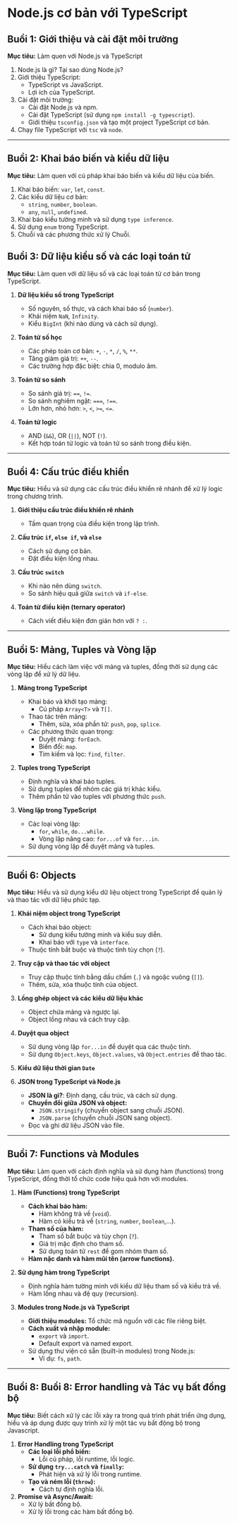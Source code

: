 # Node.js cơ bản với TypeScript

## Buổi 1: Giới thiệu và cài đặt môi trường

**Mục tiêu:** Làm quen với Node.js và TypeScript


  1. Node.js là gì? Tại sao dùng Node.js?
  2. Giới thiệu TypeScript:
     - TypeScript vs JavaScript.
     - Lợi ích của TypeScript.
  3. Cài đặt môi trường:
     - Cài đặt Node.js và npm.
     - Cài đặt TypeScript (sử dụng `npm install -g typescript`).
     - Giới thiệu `tsconfig.json` và tạo một project TypeScript cơ bản.
  4. Chạy file TypeScript với `tsc` và `node`.


---


## Buổi 2: Khai báo biến và kiểu dữ liệu

**Mục tiêu:** Làm quen với cú pháp khai báo biến và kiểu dữ liệu của biến.

  1. Khai báo biến: `var`, `let`, `const`.
  2. Các kiểu dữ liệu cơ bản:
     - `string`, `number`, `boolean`.
     - `any`, `null`, `undefined`.
  3. Khai báo kiểu tường minh và sử dụng `type inference`.
  4. Sử dụng `enum` trong TypeScript.
  5. Chuỗi và các phương thức xử lý Chuỗi.



## Buổi 3: Dữ liệu kiểu số và các loại toán tử

**Mục tiêu:** Làm quen với dữ liệu số và các loại toán tử cơ bản trong TypeScript.

1. **Dữ liệu kiểu số trong TypeScript**  
   - Số nguyên, số thực, và cách khai báo số (`number`).  
   - Khái niệm `NaN`, `Infinity`.  
   - Kiểu `BigInt` (khi nào dùng và cách sử dụng).  

2. **Toán tử số học**  
   - Các phép toán cơ bản: `+`, `-`, `*`, `/`, `%`, `**`.  
   - Tăng giảm giá trị: `++`, `--`.  
   - Các trường hợp đặc biệt: chia 0, modulo âm.  

3. **Toán tử so sánh**  
   - So sánh giá trị: `==`, `!=`.  
   - So sánh nghiêm ngặt: `===`, `!==`.  
   - Lớn hơn, nhỏ hơn: `>`, `<`, `>=`, `<=`.  

4. **Toán tử logic**  
   - AND (`&&`), OR (`||`), NOT (`!`).  
   - Kết hợp toán tử logic và toán tử so sánh trong điều kiện.  

---

## Buổi 4: Cấu trúc điều khiển

**Mục tiêu:** Hiểu và sử dụng các cấu trúc điều khiển rẽ nhánh để xử lý logic trong chương trình.  

1. **Giới thiệu cấu trúc điều khiển rẽ nhánh**  
   - Tầm quan trọng của điều kiện trong lập trình.  

2. **Cấu trúc `if`, `else if`, và `else`**  
   - Cách sử dụng cơ bản.  
   - Đặt điều kiện lồng nhau.  

3. **Cấu trúc `switch`**  
   - Khi nào nên dùng `switch`.  
   - So sánh hiệu quả giữa `switch` và `if-else`.  

4. **Toán tử điều kiện (ternary operator)**  
   - Cách viết điều kiện đơn giản hơn với `? :`.  

---

## Buổi 5: Mảng, Tuples và Vòng lặp

**Mục tiêu:** Hiểu cách làm việc với mảng và tuples, đồng thời sử dụng các vòng lặp để xử lý dữ liệu.


1. **Mảng trong TypeScript**  
   - Khai báo và khởi tạo mảng:  
     - Cú pháp `Array<T>` và `T[]`.  
   - Thao tác trên mảng:  
     - Thêm, sửa, xóa phần tử: `push`, `pop`, `splice`.  
   - Các phương thức quan trọng:  
     - Duyệt mảng: `forEach`.  
     - Biến đổi: `map`.  
     - Tìm kiếm và lọc: `find`, `filter`.  

2. **Tuples trong TypeScript**  
   - Định nghĩa và khai báo tuples.  
   - Sử dụng tuples để nhóm các giá trị khác kiểu.  
   - Thêm phần tử vào tuples với phương thức `push`.  

3. **Vòng lặp trong TypeScript**  
   - Các loại vòng lặp:  
     - `for`, `while`, `do...while`.  
     - Vòng lặp nâng cao: `for...of` và `for...in`.  
   - Sử dụng vòng lặp để duyệt mảng và tuples. 

---

## Buổi 6: Objects

**Mục tiêu:** Hiểu và sử dụng kiểu dữ liệu object trong TypeScript để quản lý và thao tác với dữ liệu phức tạp.  


1. **Khái niệm object trong TypeScript**  
   - Cách khai báo object:  
     - Sử dụng kiểu tường minh và kiểu suy diễn.  
     - Khai báo với `type` và `interface`.  
   - Thuộc tính bắt buộc và thuộc tính tùy chọn (`?`).  

2. **Truy cập và thao tác với object**  
   - Truy cập thuộc tính bằng dấu chấm (`.`) và ngoặc vuông (`[]`).  
   - Thêm, sửa, xóa thuộc tính của object.  

3. **Lồng ghép object và các kiểu dữ liệu khác**  
   - Object chứa mảng và ngược lại.  
   - Object lồng nhau và cách truy cập.  

4. **Duyệt qua object**  
   - Sử dụng vòng lặp `for...in` để duyệt qua các thuộc tính.  
   - Sử dụng `Object.keys`, `Object.values`, và `Object.entries` để thao tác.  

5. **Kiểu dữ liệu thời gian `Date`** 

6. **JSON trong TypeScript và Node.js**  
   - **JSON là gì?**: Định dạng, cấu trúc, và cách sử dụng.  
   - **Chuyển đổi giữa JSON và object:**  
     - `JSON.stringify` (chuyển object sang chuỗi JSON).  
     - `JSON.parse` (chuyển chuỗi JSON sang object).  
   - Đọc và ghi dữ liệu JSON vào file.  

---
## Buổi 7: Functions và Modules

**Mục tiêu:** Làm quen với cách định nghĩa và sử dụng hàm (functions) trong TypeScript, đồng thời tổ chức code hiệu quả hơn với modules.  


1. **Hàm (Functions) trong TypeScript**  
   - **Cách khai báo hàm:**  
     - Hàm không trả về (`void`).  
     - Hàm có kiểu trả về (`string`, `number`, `boolean`,...).  
   - **Tham số của hàm:**  
     - Tham số bắt buộc và tùy chọn (`?`).  
     - Giá trị mặc định cho tham số.  
     - Sử dụng toán tử `rest` để gom nhóm tham số.  
   - **Hàm nặc danh và hàm mũi tên (arrow functions).**  

2. **Sử dụng hàm trong TypeScript**  
   - Định nghĩa hàm tường minh với kiểu dữ liệu tham số và kiểu trả về.  
   - Hàm lồng nhau và đệ quy (recursion).  

3. **Modules trong Node.js và TypeScript**  
   - **Giới thiệu modules:** Tổ chức mã nguồn với các file riêng biệt.  
   - **Cách xuất và nhập module:**  
     - `export` và `import`.  
     - Default export và named export.  
   - Sử dụng thư viện có sẵn (built-in modules) trong Node.js:  
     - Ví dụ: `fs`, `path`.  


---

## Buổi 8: Buổi 8: Error handling và Tác vụ bất đồng bộ

**Mục tiêu:** Biết cách xử lý các lỗi xảy ra trong quá trình phát triển ứng dụng, hiểu và áp dụng được quy trình xử lý một tác vụ bất động bộ trong Javascript.  

1. **Error Handling trong TypeScript**  
   - **Các loại lỗi phổ biến:**  
     - Lỗi cú pháp, lỗi runtime, lỗi logic.  
   - **Sử dụng `try...catch` và `finally`:**  
     - Phát hiện và xử lý lỗi trong runtime.  
   - **Tạo và ném lỗi (`throw`):**  
     - Cách tự định nghĩa lỗi.  
2. **Promise và Async/Await:**  
   - Xử lý bất đồng bộ.  
   - Xử lý lỗi trong các hàm bất đồng bộ.  
